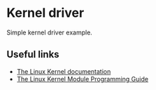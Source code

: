 # Kernel driver
Simple kernel driver example.

## Useful links
- [The Linux Kernel documentation](https://www.kernel.org/doc/html/latest)
- [The Linux Kernel Module Programming Guide](https://github.com/sysprog21/lkmpg)
